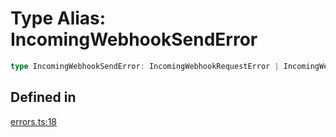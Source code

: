 # Type Alias: IncomingWebhookSendError

```ts
type IncomingWebhookSendError: IncomingWebhookRequestError | IncomingWebhookHTTPError;
```

## Defined in

[errors.ts:18](https://github.com/slackapi/node-slack-sdk/blob/7b348598b763c2b7545d1042b5f0429775cfa62c/packages/webhook/src/errors.ts#L18)
